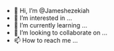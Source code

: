 - 👋 Hi, I’m @Jameshezekiah
- 👀 I’m interested in ...
- 🌱 I’m currently learning ...
- 💞️ I’m looking to collaborate on ...
- 📫 How to reach me ...

<!---
Jameshezekiah/Jameshezekiah is a ✨ special ✨ repository because its `README.md` (this file) appears on your GitHub profile.
You can click the Preview link to take a look at your changes.
--->
